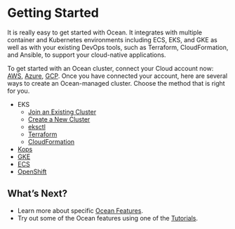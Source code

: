 # Getting Started

It is really easy to get started with Ocean. It integrates with multiple container and Kubernetes environments including ECS, EKS, and GKE as well as with your existing DevOps tools, such as Terraform, CloudFormation, and Ansible, to support your cloud-native applications.

To get started with an Ocean cluster, connect your Cloud account now: [AWS](connect-your-cloud-provider/aws-account.md), [Azure](connect-your-cloud-provider/azure-account.md), [GCP](connect-your-cloud-provider/gcp-project.md). Once you have connected your account, here are several ways to create an Ocean-managed cluster. Choose the method that is right for you.

- EKS
  - [Join an Existing Cluster](/ocean/getting-started/eks/join-an-existing-cluster.md)
  - [Create a New Cluster](/ocean/getting-started/eks/create-a-new-cluster)
  - [eksctl](/ocean/tools-and-integrations/eksctl/)
  - [Terraform](/ocean/getting-started/eks/terraform.md)
  - [CloudFormation](https://aws.amazon.com/quickstart/architecture/spotinst-ocean-eks/)
- [Kops](/ocean/tools-and-integrations/kops/)
- [GKE](/ocean/getting-started/gke.md)
- [ECS](/ocean/getting-started/ecs.md)
- [OpenShift](/ocean/tools-and-integrations/openshift/)

## What’s Next?

- Learn more about specific [Ocean Features](/ocean/features/).
- Try out some of the Ocean features using one of the [Tutorials](/ocean/tutorials/).
